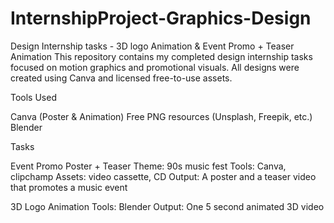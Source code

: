 # InternshipProject-Graphics-Design
Design Internship tasks - 3D logo Animation & Event Promo + Teaser Animation
This repository contains my completed design internship tasks focused on motion graphics and promotional visuals. All designs were created using Canva and licensed free-to-use assets.

Tools Used

Canva (Poster & Animation)
Free PNG resources (Unsplash, Freepik, etc.)
Blender

Tasks

Event Promo Poster + Teaser
Theme: 90s music fest
Tools: Canva, clipchamp
Assets: video cassette, CD
Output: A poster and a teaser video that promotes a music event

3D Logo Animation
Tools: Blender
Output: One 5 second animated 3D video
